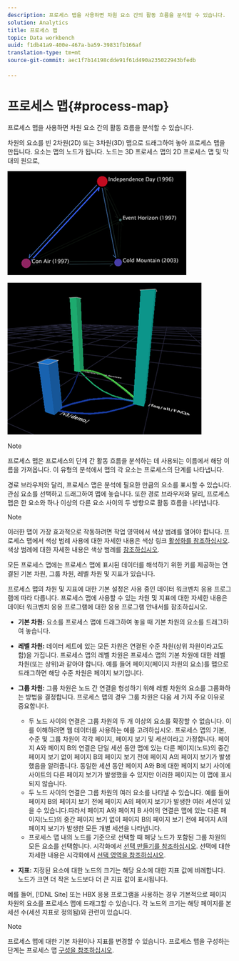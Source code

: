 ```yaml
---
description: 프로세스 맵을 사용하면 차원 요소 간의 활동 흐름을 분석할 수 있습니다.
solution: Analytics
title: 프로세스 맵
topic: Data workbench
uuid: f1db41a9-400e-467a-ba59-39831fb166af
translation-type: tm+mt
source-git-commit: aec1f7b14198cdde91f61d490a235022943bfedb

---
```



# 프로세스 맵{#process-map}

프로세스 맵을 사용하면 차원 요소 간의 활동 흐름을 분석할 수 있습니다.

차원의 요소를 빈 2차원(2D) 또는 3차원(3D) 맵으로 드래그하여 놓아 프로세스 맵을 만듭니다. 요소는 맵의 노드가 됩니다. 노드는 3D 프로세스 맵의 2D 프로세스 맵 및 막대의 원으로,

![](assets/vis_2DProcessMap.png)

![](assets/vis_3DProcessMap.png)

>[!NOTE]
>
>프로세스 맵은 프로세스의 단계 간 활동 흐름을 분석하는 데 사용되는 이름에서 해당 이름을 가져옵니다. 이 유형의 분석에서 맵의 각 요소는 프로세스의 단계를 나타냅니다.

경로 브라우저와 달리, 프로세스 맵은 분석에 필요한 만큼의 요소를 표시할 수 있습니다. 관심 요소를 선택하고 드래그하여 맵에 놓습니다. 또한 경로 브라우저와 달리, 프로세스 맵은 한 요소와 하나 이상의 다른 요소 사이의 두 방향으로 활동 흐름을 나타냅니다.

>[!NOTE]
>
>이러한 맵이 가장 효과적으로 작동하려면 작업 영역에서 색상 범례를 열어야 합니다. 프로세스 맵에서 색상 범례 사용에 대한 자세한 내용은 색상 링크 [활성화를 참조하십시오](../../../../home/c-get-started/c-analysis-vis/c-proc-maps/c-act-color-lnks.md#concept-2c9b9f67f2bd4cd7a5431fa21c094edc). 색상 범례에 대한 자세한 내용은 색상 범례를 [참조하십시오](../../../../home/c-get-started/c-analysis-vis/c-legends/c-color-leg.md#concept-f84d51dc0d6547f981d0642fc2d01358).

모든 프로세스 맵에는 프로세스 맵에 표시된 데이터를 해석하기 위한 키를 제공하는 연결된 기본 차원, 그룹 차원, 레벨 차원 및 지표가 있습니다.

프로세스 맵의 차원 및 지표에 대한 기본 설정은 사용 중인 데이터 워크벤치 응용 프로그램에 따라 다릅니다. 프로세스 맵에 사용할 수 있는 차원 및 지표에 대한 자세한 내용은 데이터 워크벤치 응용 프로그램에 대한 응용 프로그램 안내서를 참조하십시오.

* **기본 차원:** 요소를 프로세스 맵에 드래그하여 놓을 때 기본 차원의 요소를 드래그하여 놓습니다.
* **레벨 차원:** 데이터 세트에 있는 모든 차원은 연결된 수준 차원(상위 차원이라고도 함)을 가집니다. 프로세스 맵의 레벨 차원은 프로세스 맵의 기본 차원에 대한 레벨 차원(또는 상위)과 같아야 합니다. 예를 들어 페이지(페이지 차원의 요소)를 맵으로 드래그하면 해당 수준 차원은 페이지 보기입니다.
* **그룹 차원:** 그룹 차원은 노드 간 연결을 형성하기 위해 레벨 차원의 요소를 그룹화하는 방법을 결정합니다. 프로세스 맵의 경우 그룹 차원은 다음 세 가지 주요 이유로 중요합니다.

   * 두 노드 사이의 연결은 그룹 차원의 두 개 이상의 요소를 확장할 수 없습니다. 이를 이해하려면 웹 데이터를 사용하는 예를 고려하십시오. 프로세스 맵의 기본, 수준 및 그룹 차원이 각각 페이지, 페이지 보기 및 세션이라고 가정합니다. 페이지 A와 페이지 B의 연결은 단일 세션 동안 맵에 있는 다른 페이지(노드)의 중간 페이지 보기 없이 페이지 B의 페이지 보기 전에 페이지 A의 페이지 보기가 발생했음을 알려줍니다. 동일한 세션 동안 페이지 A와 B에 대한 페이지 보기 사이에 사이트의 다른 페이지 보기가 발생했을 수 있지만 이러한 페이지는 이 맵에 표시되지 않습니다.
   * 두 노드 사이의 연결은 그룹 차원의 여러 요소를 나타낼 수 있습니다. 예를 들어 페이지 B의 페이지 보기 전에 페이지 A의 페이지 보기가 발생한 여러 세션이 있을 수 있습니다.따라서 페이지 A와 페이지 B 사이의 연결은 맵에 있는 다른 페이지(노드)의 중간 페이지 보기 없이 페이지 B의 페이지 보기 전에 페이지 A의 페이지 보기가 발생한 모든 개별 세션을 나타냅니다.
   * 프로세스 맵 내의 노드를 기준으로 선택할 때 해당 노드가 포함된 그룹 차원의 모든 요소를 선택합니다. 시각화에서 [선택 만들기를 참조하십시오](../../../../home/c-get-started/c-vis/c-sel-vis/c-sel-vis.md#concept-012870ec22c7476e9afbf3b8b2515746). 선택에 대한 자세한 내용은 시각화에서 [선택 영역을 참조하십시오](../../../../home/c-get-started/c-vis/c-sel-vis/c-sel-vis.md#concept-012870ec22c7476e9afbf3b8b2515746).

* **지표:** 지정된 요소에 대한 노드의 크기는 해당 요소에 대한 지표 값에 비례합니다. 노드가 크면 더 작은 노드보다 더 큰 지표 값이 표시됩니다.

예를 들어, [!DNL Site] 또는 HBX 응용 프로그램을 사용하는 경우 기본적으로 페이지 차원의 요소를 프로세스 맵에 드래그할 수 있습니다. 각 노드의 크기는 해당 페이지를 본 세션 수(세션 지표로 정의됨)와 관련이 있습니다.

>[!NOTE]
>
>프로세스 맵에 대한 기본 차원이나 지표를 변경할 수 있습니다. 프로세스 맵을 구성하는 단계는 프로세스 맵 [구성을 참조하십시오](../../../../home/c-get-started/c-intf-anlys-ftrs/t-config-proc-maps.md#task-4a95730b18a14bc790a77c013832b2d6).

